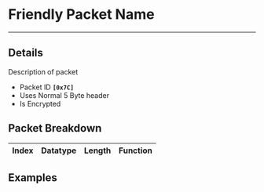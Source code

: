 # Friendly Packet Name #

---


## Details ##

Description of packet
  * Packet ID **`[0x7C]`**
  * Uses Normal 5 Byte header
  * Is Encrypted

## Packet Breakdown ##
| Index | Datatype | Length | Function |
|:------|:---------|:-------|:---------|

## Examples ##